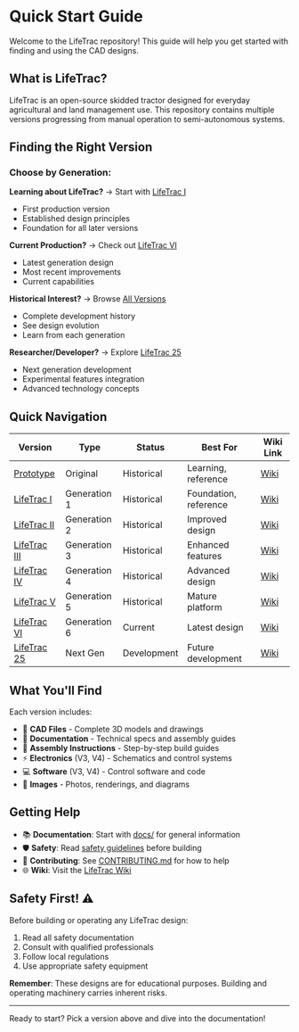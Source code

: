 # Quick Start Guide

Welcome to the LifeTrac repository! This guide will help you get started with finding and using the CAD designs.

## What is LifeTrac?

LifeTrac is an open-source skidded tractor designed for everyday agricultural and land management use. This repository contains multiple versions progressing from manual operation to semi-autonomous systems.

## Finding the Right Version

### Choose by Generation:

**Learning about LifeTrac?** → Start with [LifeTrac I](versions/lifetrac-i/)
- First production version
- Established design principles
- Foundation for all later versions

**Current Production?** → Check out [LifeTrac VI](versions/lifetrac-vi/)
- Latest generation design
- Most recent improvements
- Current capabilities

**Historical Interest?** → Browse [All Versions](versions/)
- Complete development history
- See design evolution
- Learn from each generation

**Researcher/Developer?** → Explore [LifeTrac 25](versions/lifetrac-25/)
- Next generation development
- Experimental features integration
- Advanced technology concepts

## Quick Navigation

| Version | Type | Status | Best For | Wiki Link |
|---------|------|--------|----------|-----------|
| [Prototype](versions/lifetrac-prototype/) | Original | Historical | Learning, reference | [Wiki](https://wiki.opensourceecology.org/wiki/LifeTrac_Prototype) |
| [LifeTrac I](versions/lifetrac-i/) | Generation 1 | Historical | Foundation, reference | [Wiki](https://wiki.opensourceecology.org/wiki/LifeTrac_I) |
| [LifeTrac II](versions/lifetrac-ii/) | Generation 2 | Historical | Improved design | [Wiki](https://wiki.opensourceecology.org/wiki/LifeTrac_II) |
| [LifeTrac III](versions/lifetrac-iii/) | Generation 3 | Historical | Enhanced features | [Wiki](https://wiki.opensourceecology.org/wiki/LifeTrac_III) |
| [LifeTrac IV](versions/lifetrac-iv/) | Generation 4 | Historical | Advanced design | [Wiki](https://wiki.opensourceecology.org/wiki/LifeTrac_IV) |
| [LifeTrac V](versions/lifetrac-v/) | Generation 5 | Historical | Mature platform | [Wiki](https://wiki.opensourceecology.org/wiki/LifeTrac_V) |
| [LifeTrac VI](versions/lifetrac-vi/) | Generation 6 | Current | Latest design | [Wiki](https://wiki.opensourceecology.org/wiki/LifeTrac_VI) |
| [LifeTrac 25](versions/lifetrac-25/) | Next Gen | Development | Future development | [Wiki](https://wiki.opensourceecology.org/wiki/LifeTrac_25) |

## What You'll Find

Each version includes:
- 📁 **CAD Files** - Complete 3D models and drawings
- 📖 **Documentation** - Technical specs and assembly guides
- 🔧 **Assembly Instructions** - Step-by-step build guides
- ⚡ **Electronics** (V3, V4) - Schematics and control systems
- 💻 **Software** (V3, V4) - Control software and code
- 📸 **Images** - Photos, renderings, and diagrams

## Getting Help

- 📚 **Documentation**: Start with [docs/](docs/) for general information
- 🛡️ **Safety**: Read [safety guidelines](docs/safety.md) before building
- 🤝 **Contributing**: See [CONTRIBUTING.md](CONTRIBUTING.md) for how to help
- 🌐 **Wiki**: Visit the [LifeTrac Wiki](https://wiki.opensourceecology.org/wiki/LifeTrac_Genealogy)

## Safety First! ⚠️

Before building or operating any LifeTrac design:
1. Read all safety documentation
2. Consult with qualified professionals
3. Follow local regulations
4. Use appropriate safety equipment

**Remember**: These designs are for educational purposes. Building and operating machinery carries inherent risks.

---

Ready to start? Pick a version above and dive into the documentation!